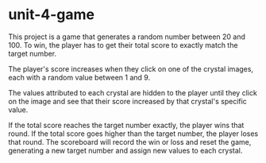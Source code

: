 # unit-4-game

This project is a game that generates a random number between 20 and 100. To win, the player has to get their total score to exactly match the target number. 

The player's score increases when they click on one of the crystal images, each with a random value between 1 and 9. 

The values attributed to each crystal are hidden to the player until they click on the image and see that their score increased by that crystal's specific value. 

If the total score reaches the target number exactly, the player wins that round. If the total score goes higher than the target number, the player loses that round. The scoreboard will record the win or loss and reset the game, generating a new target number and assign new values to each crystal. 